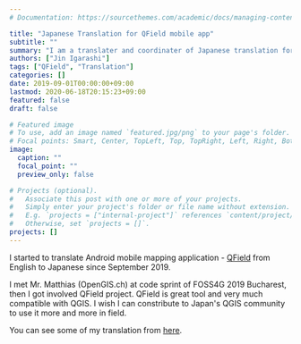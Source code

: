 ```yaml
---
# Documentation: https://sourcethemes.com/academic/docs/managing-content/

title: "Japanese Translation for QField mobile app"
subtitle: ""
summary: "I am a translater and coordinater of Japanese translation for QField mobile app"
authors: ["Jin Igarashi"]
tags: ["QField", "Translation"]
categories: []
date: 2019-09-01T00:00:00+09:00
lastmod: 2020-06-18T20:15:23+09:00
featured: false
draft: false

# Featured image
# To use, add an image named `featured.jpg/png` to your page's folder.
# Focal points: Smart, Center, TopLeft, Top, TopRight, Left, Right, BottomLeft, Bottom, BottomRight.
image:
  caption: ""
  focal_point: ""
  preview_only: false

# Projects (optional).
#   Associate this post with one or more of your projects.
#   Simply enter your project's folder or file name without extension.
#   E.g. `projects = ["internal-project"]` references `content/project/deep-learning/index.md`.
#   Otherwise, set `projects = []`.
projects: []
---
```


I started to translate Android mobile mapping application - [QField](https://qfield.org) from English to Japanese since September 2019.

I met Mr. Matthias (OpenGIS.ch) at code sprint of FOSS4G 2019 Bucharest, then I got involved QField project. QField is great tool and very much compatible with QGIS. I wish I can constribute to Japan's QGIS community to use it more and more in field.

You can see some of my translation from [here](https://qfield.org/docs/ja/).